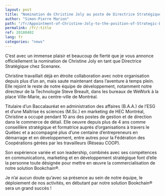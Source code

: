 ```yaml
---
layout: post
title: "Nomination de Christine Joly au poste de Directrice Stratégique"
author: "Simon-Pierre Marion"
path: "/fr/Appointment-of-Christine-Joly-to-the-position-of-Strategic-Director"
permalink: /fr/:title
ref: 20180402
lang: fr
categories: "news"
---
```


C’est avec un immense plaisir et beaucoup de fierté que je vous annonce officiellement la nomination de Christine Joly en tant que Directrice Stratégique chez Scenarex.

Christine travaillait déjà en étroite collaboration avec notre organisation depuis plus d’un an, mais saute maintenant dans l’aventure à temps plein.
Elle rejoint le reste de notre équipe de développement, notamment notre directeur de la Technologie Steve Breault, dans les bureaux de WeWork à la place Ville-Marie, au centre-ville de Montréal.

Titulaire d’un Baccalauréat en administration des affaires (B.A.A.) de l’ESG et d’une Maîtrise ès sciences (M.Sc.) en marketing de HEC Montréal, Christine a occupé pendant 10 ans des postes de gestion et de direction dans le commerce de détail. Elle oeuvre depuis plus de 4 ans comme conseillère stratégique et formatrice auprès d’organisations à travers le Québec et a accompagné plus d’une centaine d’entrepreneurs en démarrage et en développement, entre autres pour la Fédération des Coopérations gérées par les travailleurs (Réseau COOP).

Son expérience variée et son leadership, combinés avec ses compétences en communications, marketing et en développement stratégique font d’elle la personne toute désignée pour mettre en œuvre la commercialisation de notre solution Bookchain®.

Je n’ai aucun doute qu’avec sa présence au sein de notre équipe, le déploiement de nos activités, en débutant par notre solution Bookchain® sera un grand succès !
